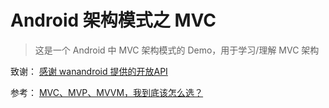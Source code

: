 # Android 架构模式之 MVC

> 这是一个 Android 中 MVC 架构模式的 Demo，用于学习/理解 MVC 架构

致谢：
[感谢 wanandroid 提供的开放API](https://www.wanandroid.com)

参考：
[MVC、MVP、MVVM，我到底该怎么选？](https://mp.weixin.qq.com/s?__biz=MzIwMTAzMTMxMg==&mid=2649492883&idx=1&sn=2c206702fe1dd357ed65052bb9080488&scene=19#wechat_redirect)